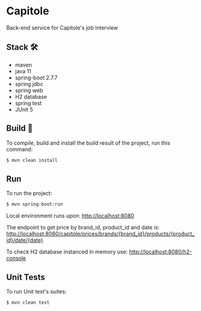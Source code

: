 # Capitole

Back-end service for Capitole's job interview

## Stack 🛠️
- maven
- java 11
- spring-boot 2.7.7
- spring jdbc
- spring web
- H2 database
- spring test
- JUnit 5

## Build 🔧
To compile, build and install the build result of the project, run this command:
```bash
$ mvn clean install
```

## Run
To run the project:
```bash
$ mvn spring-boot:run
```

Local environment runs upon:
<http://localhost:8080>

The endpoint to get price by brand_id, product_id and date is:
<http://localhost:8080/capitole/prices/brands/{brand_id}/products/{product_id}/date/{date}>

To check H2 database instanced in memory use:
<http://localhost:8080/h2-console>

## Unit Tests
To run Unit test's suites:
```bash
$ mvn clean test
```

